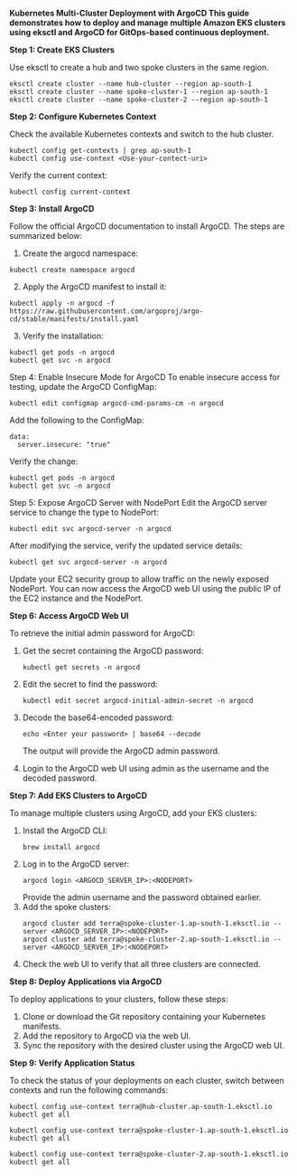 **Kubernetes Multi-Cluster Deployment with ArgoCD
This guide demonstrates how to deploy and manage multiple Amazon EKS clusters using eksctl and ArgoCD for GitOps-based continuous deployment.**

**Step 1: Create EKS Clusters**

Use eksctl to create a hub and two spoke clusters in the same region.

```
eksctl create cluster --name hub-cluster --region ap-south-1
eksctl create cluster --name spoke-cluster-1 --region ap-south-1
eksctl create cluster --name spoke-cluster-2 --region ap-south-1
```

**Step 2: Configure Kubernetes Context**

Check the available Kubernetes contexts and switch to the hub cluster.

```
kubectl config get-contexts | grep ap-south-1
kubectl config use-context <Use-your-contect-uri>
```

Verify the current context:
```
kubectl config current-context
```

**Step 3: Install ArgoCD**

Follow the official ArgoCD documentation to install ArgoCD. The steps are summarized below:

1. Create the argocd namespace:
```
kubectl create namespace argocd
```
2. Apply the ArgoCD manifest to install it:
```
kubectl apply -n argocd -f https://raw.githubusercontent.com/argoproj/argo-cd/stable/manifests/install.yaml
```
3. Verify the installation:
```
kubectl get pods -n argocd
kubectl get svc -n argocd
```

Step 4: Enable Insecure Mode for ArgoCD
To enable insecure access for testing, update the ArgoCD ConfigMap:
```
kubectl edit configmap argocd-cmd-params-cm -n argocd
```
Add the following to the ConfigMap:
```
data:
  server.insecure: "true"
```
Verify the change:
```
kubectl get pods -n argocd
kubectl get svc -n argocd
```

Step 5: Expose ArgoCD Server with NodePort
Edit the ArgoCD server service to change the type to NodePort:
```
kubectl edit svc argocd-server -n argocd
```
After modifying the service, verify the updated service details:
```
kubectl get svc argocd-server -n argocd
```
Update your EC2 security group to allow traffic on the newly exposed NodePort. You can now access the ArgoCD web UI using the public IP of the EC2 instance and the NodePort.

**Step 6: Access ArgoCD Web UI**

To retrieve the initial admin password for ArgoCD:
1. Get the secret containing the ArgoCD password:
   ```
   kubectl get secrets -n argocd
   ```
2. Edit the secret to find the password:
   ```
   kubectl edit secret argocd-initial-admin-secret -n argocd
   ```
3. Decode the base64-encoded password:
   ```
   echo <Enter your password> | base64 --decode
   ```
   The output will provide the ArgoCD admin password.
   
4. Login to the ArgoCD web UI using admin as the username and the decoded password.

**Step 7: Add EKS Clusters to ArgoCD**

To manage multiple clusters using ArgoCD, add your EKS clusters:
  1. Install the ArgoCD CLI:
     ```
     brew install argocd
     ```
  2. Log in to the ArgoCD server:
     ```
     argocd login <ARGOCD_SERVER_IP>:<NODEPORT>
     ```
     Provide the admin username and the password obtained earlier.
  3. Add the spoke clusters:
     ```
     argocd cluster add terra@spoke-cluster-1.ap-south-1.eksctl.io --server <ARGOCD_SERVER_IP>:<NODEPORT>
     argocd cluster add terra@spoke-cluster-2.ap-south-1.eksctl.io --server <ARGOCD_SERVER_IP>:<NODEPORT>
     ```
  4. Check the web UI to verify that all three clusters are connected.

**Step 8: Deploy Applications via ArgoCD**

To deploy applications to your clusters, follow these steps:

  1. Clone or download the Git repository containing your Kubernetes manifests.
  2. Add the repository to ArgoCD via the web UI.
  3. Sync the repository with the desired cluster using the ArgoCD web UI.

**Step 9: Verify Application Status**

To check the status of your deployments on each cluster, switch between contexts and run the following commands:
```
kubectl config use-context terra@hub-cluster.ap-south-1.eksctl.io
kubectl get all

kubectl config use-context terra@spoke-cluster-1.ap-south-1.eksctl.io
kubectl get all

kubectl config use-context terra@spoke-cluster-2.ap-south-1.eksctl.io
kubectl get all
```
 
